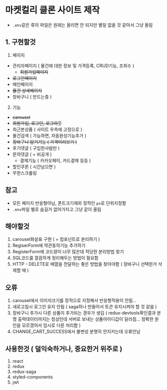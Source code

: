 # 마켓컬리 클론 사이트 제작
+ `.env`같은 류의 파일은 원래는 올리면 안 되지만 별일 없을 것 같아서 그냥 올림

## 1. 구현할것
1. 페이지
  - 관리자페이지 ( 물건에 대한 정보 및 가격등록, CRUD기능, 조회수 )
	- ~~회원가입페이지~~
  - ~~로그인페이지~~
  - 메인페이지
  - ~~물건 상세페이지~~
  - 장바구니 ( 만드는중 )
  
2. 기능
  - ~~carousel~~
  - ~~회원가입, 로그인, 로그아웃~~
  - 최근본상품 ( 사이트 우측에 고정으로 )
  - 물건검색 ( 가능하면, 자동완성기능추가 )
  - ~~장바구니 담기기능 ( 가격미리보기 )~~
  - 후기댓글 ( 구입한사람만 )
  - 문의댓글 ( + 비공개 )
	- 결제기능 ( 카카오페이, 카드결제 등등 )
  - 할인쿠폰 ( 시간남으면 )
  - 무한스크롤링

## 참고
+ 모든 페이지 반응형아님, 폰트크기제외 정적인 `px`로 단위지정함
+ `.env`파일 별로 숨길거 없어가지고 그냥 같이 올림

## 해야할것
1. carousel화살표 구현 ( + 컴포넌트로 분리하기 )
2. RegiserForm에 약관동의기능 추가하기
3. RegisterForm에 코드량이 너무 많은데 적당한 분리방법 찾기
4. SQL코드를 깔끔하게 정리해두는 방법이 필요함
5. HTTP - DELETE로 배열을 전달하는 좋은 방법을 찾아야함 ( 장바구니 선택한거 삭제할 때  )

## 오류
1. carousel에서 이미지크기를 정적으로 지정해서 반응형적용이 안됨...
2. 새로고침시 로그인 유지 안됨 ( saga하나 만들어서 토큰 유지시켜야 할 것 같음 )
3. 장바구니 추가시 다른 상품이 추가되는 경우가 생김 ( redux-devtools확인결과 분명 출력데이터까지는 정상인데 서버로 보내는 상품아이디값이 달라짐... 정확한 원인을 모르겠어서 임시로 다른 처리함 )
4. CHANGE_CART_SUCCESS에서 불변성 분명히 안지키는데 오류안남

## 사용한것 ( 덜익숙하거나, 중요한거 위주로 )
1. react
2. redux
3. redux-saga
4. styled-components
5. jwt